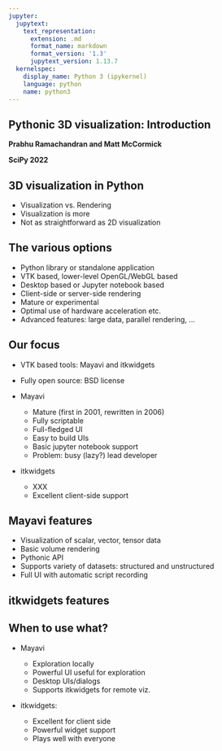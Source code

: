 ```yaml
---
jupyter:
  jupytext:
    text_representation:
      extension: .md
      format_name: markdown
      format_version: '1.3'
      jupytext_version: 1.13.7
  kernelspec:
    display_name: Python 3 (ipykernel)
    language: python
    name: python3
---
```


<!-- #region slideshow={"slide_type": "slide"} -->
## Pythonic 3D visualization: Introduction

**Prabhu Ramachandran and Matt McCormick**

**SciPy 2022**

<!-- #endregion -->


<!-- #region slideshow={"slide_type": "slide"} -->
## 3D visualization in Python

- Visualization vs. Rendering
- Visualization is more
- Not as straightforward as 2D visualization

<!-- #endregion -->

<!-- #region slideshow={"slide_type": "slide"} -->
## The various options

- Python library or standalone application
- VTK based, lower-level OpenGL/WebGL based
- Desktop based or Jupyter notebook based
- Client-side or server-side rendering
- Mature or experimental
- Optimal use of hardware acceleration etc.
- Advanced features: large data, parallel rendering, ...

<!-- #endregion -->

<!-- #region slideshow={"slide_type": "slide"} -->
## Our focus

- VTK based tools: Mayavi and itkwidgets

- Fully open source: BSD license

- Mayavi
   - Mature (first in 2001, rewritten in 2006)
   - Fully scriptable
   - Full-fledged UI
   - Easy to build UIs
   - Basic jupyter notebook support
   - Problem: busy (lazy?) lead developer

- itkwidgets
   - XXX
   - Excellent client-side support

<!-- #endregion -->

<!-- #region slideshow={"slide_type": "slide"} -->
## Mayavi features

- Visualization of scalar, vector, tensor data
- Basic volume rendering
- Pythonic API
- Supports variety of datasets: structured and unstructured
- Full UI with automatic script recording

<!-- #endregion -->

<!-- #region slideshow={"slide_type": "slide"} -->
## itkwidgets features


<!-- #endregion -->


<!-- #region slideshow={"slide_type": "slide"} -->
## When to use what?

- Mayavi
  - Exploration locally
  - Powerful UI useful for exploration
  - Desktop UIs/dialogs
  - Supports itkwidgets for remote viz.

- itkwidgets:
  - Excellent for client side
  - Powerful widget support
  - Plays well with everyone

<!-- #endregion -->
